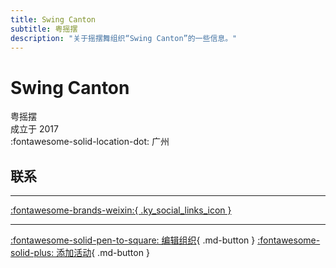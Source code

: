 ```yaml
---
title: Swing Canton
subtitle: 粤摇摆
description: "关于摇摆舞组织“Swing Canton”的一些信息。"
---
```


# Swing Canton

粤摇摆  
成立于 2017  
:fontawesome-solid-location-dot: 广州  


## 联系


---

 [:fontawesome-brands-weixin:{ .ky_social_links_icon }](# "粤摇摆SwingCanton")

---

[:fontawesome-solid-pen-to-square: 编辑组织](https://github.com/swingdance/orgs/issues/new?assignees=&labels=update+org&projects=&template=03-update_entity.yml&title=Update%20Org%3A%20zh_CN%20%E2%80%A2%20Swing%20Canton&region=zh_CN&id=swing-canton&name=Swing%20Canton){ .md-button } [:fontawesome-solid-plus: 添加活动](https://github.com/swingdance/events/issues/new?assignees=&labels=add+event&projects=&template=02-add_entity.yml&title=Add%20Event%3A%20zh_CN%20%E2%80%A2%20%3CName%3E&region=zh_CN&province=Guangdong&city=Guangzhou&org_id=swing-canton){ .md-button }

